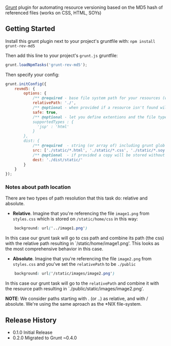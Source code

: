 [Grunt][grunt] plugin for automating resource versioning based on the MD5 hash of referenced files (works on CSS, HTML, SOYs)

## Getting Started

Install this grunt plugin next to your project's gruntfile with: `npm install grunt-rev-md5`

Then add this line to your project's `grunt.js` gruntfile:

```javascript
grunt.loadNpmTasks('grunt-rev-md5');
```

Then specify your config:

```javascript
grunt.initConfig({
    revmd5: {
        options: {
            /** @required - base file system path for your resources (which MD5 will be calculated) */
            relativePath: './',
            /** @optional - when provided if a resource isn't found will fail with a warning */
            safe: true,
            /** @optional - let you define extentions and the file types (html or css). If not provided, a default set of types will be used.
            supportedTypes : {
              'jsp' : 'html'
            }
        },
        dist: {
            /** @required  - string (or array of) including grunt glob variables */
            src: ['./static/*.html', './static/*.css', './static/*.soy'],
            /** @optional  - if provided a copy will be stored without modifying original file */
            dest: './dist/static/'
        }
    }
});
```
### Notes about path location

There are two types of path resolution that this task do: relative and absolute.

- __Relative__. Imagine that you're referencing the file `image1.png` from `styles.css` which is
stored on `/static/home/css` in this way:

```css
    background: url('../image1.png')
```

In this case our grunt task will go to css path and combine its path (the css) with the relative
path resulting in `/static/home/image1.png'. This looks as the most comprehensive behavior in
this case.

- __Absolute__. Imagine that you're referencing the file `image2.png` from `styles.css` and you've
set the `relativePath` to be `./public`

```css
    background: url('/static/images/image2.png')
```

In this case our grunt task will go to the `relativePath` and combine it with the resource path
resulting in `./public/static/images/image2.png'.

**NOTE**: We consider paths starting with . (or ..) as relative, and with / absolute. We're using
the same aproach as the *NIX file-system.

## Release History
* 0.1.0 Initial Release
* 0.2.0 Migrated to Grunt ~0.4.0

[grunt]: https://github.com/cowboy/grunt
